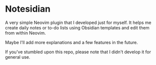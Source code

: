 # Notesidian

A very simple Neovim plugin that I developed just for myself.
It helps me create daily notes or to-do lists using Obsidian templates and edit them from within Neovim.

Maybe I'll add more explanations and a few features in the future.

If you've stumbled upon this repo, please note that I didn't develop it for general use.
